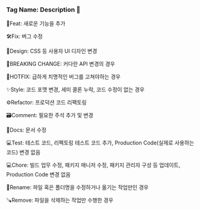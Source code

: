 ### Tag Name: Description 👋

🚀Feat: 새로운 기능을 추가

🛠️Fix: 버그 수정

🎨Design: CSS 등 사용자 UI 디자인 변경

🚨BREAKING CHANGE: 커다란 API 변경의 경우

🚨HOTFIX: 급하게 치명적인 버그를 고쳐야하는 경우

✨Style: 코드 포맷 변경, 세미 콜론 누락, 코드 수정이 없는 경우

⚙️Refactor: 프로덕션 코드 리팩토링

🗃️Comment: 필요한 주석 추가 및 변경

📜Docs: 문서 수정

💻Test: 테스트 코드, 리펙토링 테스트 코드 추가, Production Code(실제로 사용하는 코드) 변경 없음

💻Chore: 빌드 업무 수정, 패키지 매니저 수정, 패키지 관리자 구성 등 업데이트, Production Code 변경 없음

🔄️Rename: 파일 혹은 폴더명을 수정하거나 옮기는 작업만인 경우

🪚Remove: 파일을 삭제하는 작업만 수행한 경우

<!--
🙋‍♀️ A short introduction - what is your organization all about?
🌈 Contribution guidelines - how can the community get involved?
👩‍💻 Useful resources - where can the community find your docs? Is there anything else the community should know?
🍿 Fun facts - what does your team eat for breakfast?
🧙 Remember, you can do mighty things with the power of [Markdown](https://docs.github.com/github/writing-on-github/getting-started-with-writing-and-formatting-on-github/basic-writing-and-formatting-syntax)
-->
